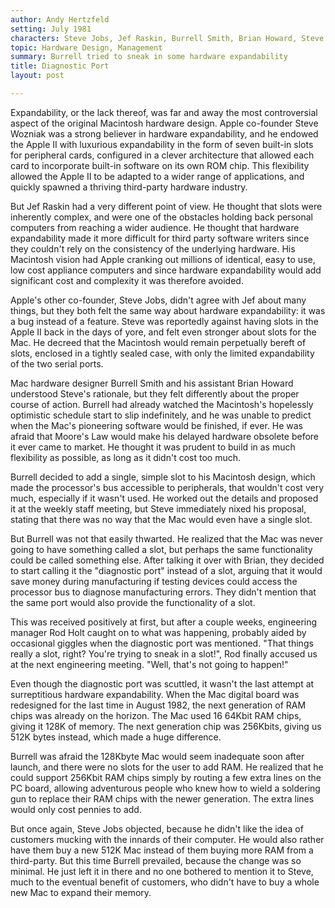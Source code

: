```yaml
---
author: Andy Hertzfeld
setting: July 1981
characters: Steve Jobs, Jef Raskin, Burrell Smith, Brian Howard, Steve Wozniak, Rod Holt
topic: Hardware Design, Management
summary: Burrell tried to sneak in some hardware expandability
title: Diagnostic Port
layout: post

---
```


Expandability, or the lack thereof, was far and away the most controversial aspect of the original Macintosh hardware design. Apple co-founder Steve Wozniak was a strong believer in hardware expandability, and he endowed the Apple II with luxurious expandability in the form of seven built-in slots for peripheral cards, configured in a clever architecture that allowed each card to incorporate built-in software on its own ROM chip. This flexibility allowed the Apple II to be adapted to a wider range of applications, and quickly spawned a thriving third-party hardware industry.

  
  
  
  
But Jef Raskin had a very different point of view. He thought that slots were inherently complex, and were one of the obstacles holding back personal computers from reaching a wider audience. He thought that hardware expandability made it more difficult for third party software writers since they couldn't rely on the consistency of the underlying hardware. His Macintosh vision had Apple cranking out millions of identical, easy to use, low cost appliance computers and since hardware expandability would add significant cost and complexity it was therefore avoided.  
  
  
Apple's other co-founder, Steve Jobs, didn't agree with Jef about many things, but they both felt the same way about hardware expandability: it was a bug instead of a feature. Steve was reportedly against having slots in the Apple II back in the days of yore, and felt even stronger about slots for the Mac. He decreed that the Macintosh would remain perpetually bereft of slots, enclosed in a tightly sealed case, with only the limited expandability of the two serial ports.  
  
  
Mac hardware designer Burrell Smith and his assistant Brian Howard understood Steve's rationale, but they felt differently about the proper course of action. Burrell had already watched the Macintosh's hopelessly optimistic schedule start to slip indefinitely, and he was unable to predict when the Mac's pioneering software would be finished, if ever. He was afraid that Moore's Law would make his delayed hardware obsolete before it ever came to market. He thought it was prudent to build in as much flexibility as possible, as long as it didn't cost too much.  
  
  
Burrell decided to add a single, simple slot to his Macintosh design, which made the processor's bus accessible to peripherals, that wouldn't cost very much, especially if it wasn't used. He worked out the details and proposed it at the weekly staff meeting, but Steve immediately nixed his proposal, stating that there was no way that the Mac would even have a single slot.  
  
  
But Burrell was not that easily thwarted. He realized that the Mac was never going to have something called a slot, but perhaps the same functionality could be called something else. After talking it over with Brian, they decided to start calling it the "diagnostic port" instead of a slot, arguing that it would save money during manufacturing if testing devices could access the processor bus to diagnose manufacturing errors. They didn't mention that the same port would also provide the functionality of a slot.  
  
  
This was received positively at first, but after a couple weeks, engineering manager Rod Holt caught on to what was happening, probably aided by occasional giggles when the diagnostic port was mentioned. "That things really a slot, right? You're trying to sneak in a slot!", Rod finally accused us at the next engineering meeting. "Well, that's not going to happen!"  
  
  
Even though the diagnostic port was scuttled, it wasn't the last attempt at surreptitious hardware expandability. When the Mac digital board was redesigned for the last time in August 1982, the next generation of RAM chips was already on the horizon. The Mac used 16 64Kbit RAM chips, giving it 128K of memory. The next generation chip was 256Kbits, giving us 512K bytes instead, which made a huge difference.  
  
  
Burrell was afraid the 128Kbyte Mac would seem inadequate soon after launch, and there were no slots for the user to add RAM. He realized that he could support 256Kbit RAM chips simply by routing a few extra lines on the PC board, allowing adventurous people who knew how to wield a soldering gun to replace their RAM chips with the newer generation. The extra lines would only cost pennies to add.  
  
  
But once again, Steve Jobs objected, because he didn't like the idea of customers mucking with the innards of their computer. He would also rather have them buy a new 512K Mac instead of them buying more RAM from a third-party. But this time Burrell prevailed, because the change was so minimal. He just left it in there and no one bothered to mention it to Steve, much to the eventual benefit of customers, who didn't have to buy a whole new Mac to expand their memory. 
